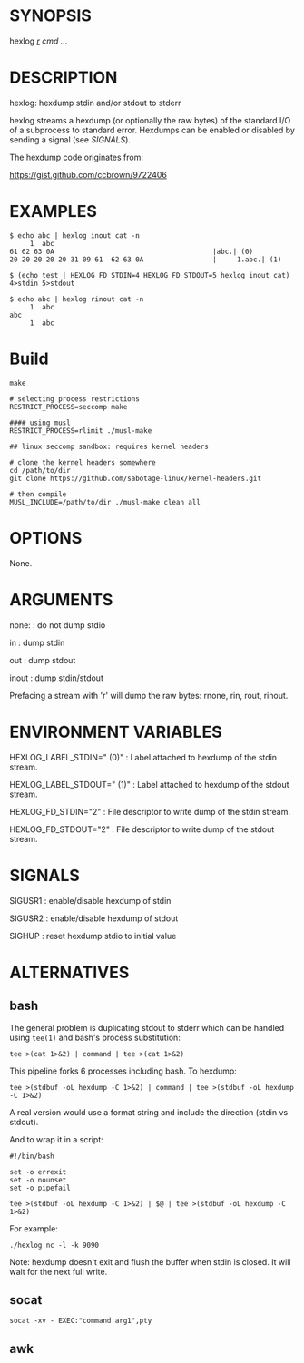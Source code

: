 # SYNOPSIS

hexlog *[r](in|out|inout|none)* *cmd* *...*

# DESCRIPTION

hexlog: hexdump stdin and/or stdout to stderr

hexlog streams a hexdump (or optionally the raw bytes) of the standard
I/O of a subprocess to standard error. Hexdumps can be enabled or disabled
by sending a signal (see _SIGNALS_).

The hexdump code originates from:

https://gist.github.com/ccbrown/9722406

# EXAMPLES

```
$ echo abc | hexlog inout cat -n
     1  abc
61 62 63 0A                                       |abc.| (0)
20 20 20 20 20 31 09 61  62 63 0A                 |     1.abc.| (1)

$ (echo test | HEXLOG_FD_STDIN=4 HEXLOG_FD_STDOUT=5 hexlog inout cat) 4>stdin 5>stdout

$ echo abc | hexlog rinout cat -n
     1  abc
abc
     1  abc

```

# Build

    make

    # selecting process restrictions
    RESTRICT_PROCESS=seccomp make

    #### using musl
    RESTRICT_PROCESS=rlimit ./musl-make

    ## linux seccomp sandbox: requires kernel headers

    # clone the kernel headers somewhere
    cd /path/to/dir
    git clone https://github.com/sabotage-linux/kernel-headers.git

    # then compile
    MUSL_INCLUDE=/path/to/dir ./musl-make clean all

# OPTIONS

None.

# ARGUMENTS

none:
: do not dump stdio

in
: dump stdin

out
: dump stdout

inout
: dump stdin/stdout

Prefacing a stream with 'r' will dump the raw bytes: rnone, rin,
rout, rinout.

# ENVIRONMENT VARIABLES

HEXLOG_LABEL_STDIN=" (0)"
: Label attached to hexdump of the stdin stream.

HEXLOG_LABEL_STDOUT=" (1)"
: Label attached to hexdump of the stdout stream.

HEXLOG_FD_STDIN="2"
: File descriptor to write dump of the stdin stream.

HEXLOG_FD_STDOUT="2"
: File descriptor to write dump of the stdout stream.

# SIGNALS

SIGUSR1
: enable/disable hexdump of stdin

SIGUSR2
: enable/disable hexdump of stdout

SIGHUP
: reset hexdump stdio to initial value

# ALTERNATIVES

## bash

The general problem is duplicating stdout to stderr which can be handled
using `tee(1)` and bash's process substitution:

    tee >(cat 1>&2) | command | tee >(cat 1>&2)

This pipeline forks 6 processes including bash. To hexdump:

    tee >(stdbuf -oL hexdump -C 1>&2) | command | tee >(stdbuf -oL hexdump -C 1>&2)

A real version would use a format string and include the direction
(stdin vs stdout).

And to wrap it in a script:

~~~
#!/bin/bash

set -o errexit
set -o nounset
set -o pipefail

tee >(stdbuf -oL hexdump -C 1>&2) | $@ | tee >(stdbuf -oL hexdump -C 1>&2)
~~~

For example:

~~~
./hexlog nc -l -k 9090
~~~

Note: hexdump doesn't exit and flush the buffer when stdin is closed. It
will wait for the next full write.

## socat

    socat -xv - EXEC:"command arg1",pty

## awk
